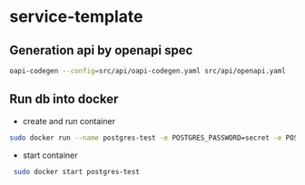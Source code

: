 # service-template

## Generation api by openapi spec

```sh
oapi-codegen --config=src/api/oapi-codegen.yaml src/api/openapi.yaml    
```

## Run db into docker

- create and run container
```sh
sudo docker run --name postgres-test -e POSTGRES_PASSWORD=secret -e POSTGRES_USER=test -e POSTGRES_DB=testdb -p 5432:5432 -d postgres:latest
```

- start container
```sh
 sudo docker start postgres-test
```